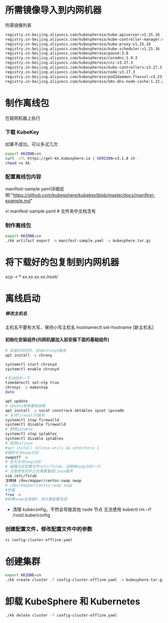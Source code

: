 # 所需镜像导入到内网机器

所需镜像列表

```bash
registry.cn-beijing.aliyuncs.com/kubesphereio/kube-apiserver:v1.25.16
registry.cn-beijing.aliyuncs.com/kubesphereio/kube-controller-manager:v1.25.16
registry.cn-beijing.aliyuncs.com/kubesphereio/kube-proxy:v1.25.16
registry.cn-beijing.aliyuncs.com/kubesphereio/kube-scheduler:v1.25.16
registry.cn-beijing.aliyuncs.com/kubesphereio/pause:3.8
registry.cn-beijing.aliyuncs.com/kubesphereio/coredns:1.9.3
registry.cn-beijing.aliyuncs.com/kubesphereio/cni:v3.27.3
registry.cn-beijing.aliyuncs.com/kubesphereio/kube-controllers:v3.27.3
registry.cn-beijing.aliyuncs.com/kubesphereio/node:v3.27.3
registry.cn-beijing.aliyuncs.com/kubesphereio/pod2daemon-flexvol:v3.23.2
registry.cn-beijing.aliyuncs.com/kubesphereio/k8s-dns-node-cache:1.22.20
```

# 制作离线包
在联网机器上执行

### 下载 KubeKey
如果不成功，可以多试几次
```bash
export KKZONE=cn
curl -sfL https://get-kk.kubesphere.io | VERSION=v3.1.8 sh -
chmod +x kk
```
### 配置离线包内容

manifest-sample.yaml详细说明:"https://github.com/kubesphere/kubekey/blob/master/docs/manifest-example.md"

vi manifest-sample.yaml    # 文件夹中文档含有

### 制作离线包
```bash
export KKZONE=cn
./kk artifact export -m manifest-sample.yaml -o kubesphere.tar.gz
```

# 将下载好的包复制到内网机器
scp -r  *  xx.xx.xx.xx:/root/

# 离线启动
##### 修改主机名
主机名不要有大写，保持小写主机名
hostnamectl set-hostname [新主机名]

#### 初始化安装组件(内网机器加入前安装下面的基础组件)
```bash
# 安装时间同步，启动chronyd服务
apt install -y chrony

systemctl start chronyd
systemctl enable chronyd

#手动同步一下
timedatectl set-ntp true
chronyc -a makestep
date

apt update
# ubuntu安装基础依赖
apt install -y socat conntrack ebtables ipset ipvsadm
# 关闭firewalld服务
systemctl stop firewalld
systemctl disable firewalld
# 禁用iptable
systemctl stop iptables
systemctl disable iptables
# 禁用selinux
#apt install selinux-utils && setenforce 1
#临时关闭swap分区
swapoff -a
# 永久关闭swap分区
# 编辑分区配置文件/etc/fstab，注释掉swap分区一行
# 注意修改完毕之后需要重启linux服务
vim /etc/fstab
注释掉 /dev/mapper/centos-swap swap
# /dev/mapper/centos-swap swap
#检查
free -m
#如果swap全部是0，则代表配置完成
```

* 清理 kubeconfig，不然会导致其他 node 节点 无法使用 kubectl
rm -rf  /root/.kube/config


### 创建配置文件，修改配置文件中的参数
```bash
vi config-cluster-offline.yaml 
```

# 创建集群
```bash
export KKZONE=cn
./kk create cluster -f config-cluster-offline.yaml -a kubesphere.tar.gz --skip-pull-images
```
# 卸载 KubeSphere 和 Kubernetes

```bash
./kk delete cluster -f config-cluster-offline.yaml
```
